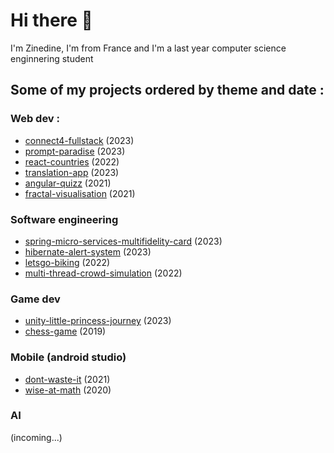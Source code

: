 # Hi there 👋
I'm Zinedine, I'm from France and I'm a last year computer science enginnering student

## Some of my projects ordered by theme and date :   

### Web dev :
- [connect4-fullstack](https://github.com/ZinedineChelgham/connect4) (2023)
- [prompt-paradise](https://github.com/ZinedineChelgham/promptParadise) (2023)
- [react-countries](https://github.com/Chelgham-Zinedine/react-countries) (2022)
- [translation-app](https://github.com/ZinedineChelgham/translation-mapping-table) (2023)
- [angular-quizz](https://github.com/ZinedineChelgham/2021-2022-ps6-QuizForSenior) (2021)
- [fractal-visualisation](https://github.com/ZinedineChelgham/Fractal-Visualisation) (2021)


### Software engineering
- [spring-micro-services-multifidelity-card](https://github.com/ZinedineChelgham/micro-services-multi-fidelity-card) (2023)
- [hibernate-alert-system](https://github.com/ZinedineChelgham/alert-system) (2023)
- [letsgo-biking](https://github.com/ZinedineChelgham/letsgo-biking) (2022)
- [multi-thread-crowd-simulation](https://github.com/ZinedineChelgham/projet-concu) (2022)

### Game dev
- [unity-little-princess-journey](https://github.com/IHM-MONDE-VIRTUEL/La-Petite-Princess) (2023)
- [chess-game](https://github.com/ZinedineChelgham/Chess-Game) (2019)

### Mobile (android studio)
- [dont-waste-it](https://github.com/IHM-SI3/Repo-ihm) (2021)
- [wise-at-math](https://github.com/ZinedineChelgham/Mobile-DUT) (2020)

### AI 
(incoming...)
